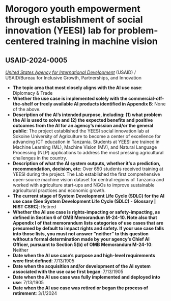 # Morogoro youth empowerment through establishment of social innovation (YEESI) lab for problem-centered training in machine vision
## USAID-2024-0005
_[United States Agency for International Development](<../3_agency/United States Agency for International Development.md>)_ (USAID) / USAID/Bureau for Inclusive Growth, Partnerships, and Innovation


+ **The topic area that most closely aligns with the AI use case**: Diplomacy & Trade
+ **Whether the use case is implemented solely with the commercial-off-the-shelf or freely available AI products identified in Appendix B**: None of the above.
+ **Description of the AI’s intended purpose, including: (1) what problem the AI is used to solve and (2) the expected benefits and positive outcomes from the AI for an agency’s mission and/or the general public**: The project established the YEESI social innovation lab at Sokoine University of Agriculture to become a center of excellence for advancing ICT education in Tanzania. Students at YEESI are trained in Machine Learning (ML), Machine Vision (MV), and Natural Language Processing (NLP) applications to address the most pressing agricultural challenges in the country.
+ **Description of what the AI system outputs, whether it’s a prediction, recommendation, decision, etc**: Over 650 students received training at YEESI during the project. The Lab established the first comprehensive open-source machine vision dataset for central regions of Tanzania and worked with agriculture start-ups and NGOs to improve sustainable agricultural practices and economic growth.
+ **The current stage of System Development Life Cycle (SDLC) for the AI use case (See System Development Life Cycle (SDLC) - Glossary | NIST CSRC)**: Retired
+ **Whether the AI use case is rights-impacting or safety-impacting, as defined in Section 6 of OMB Memorandum M-24-10. Note also that Appendix I of that memorandum lists categories of use cases that are presumed by default to impact rights and safety. If your use case falls into those lists, you must not answer “neither” to this question without a formal determination made by your agency’s Chief AI Officer, pursuant to Section 5(b) of OMB Memorandum M-24-10**: Neither
+ **Date when the AI use case’s purpose and high-level requirements were first defined**: 7/13/1905
+ **Date when the acquisition and/or development of the AI system associated with the use case first began**: 7/13/1905
+ **Date when the AI use case was fully implemented and deployed into use**: 7/13/1905
+ **Date when the AI use case was retired or began the process of retirement**: 3/1/2024